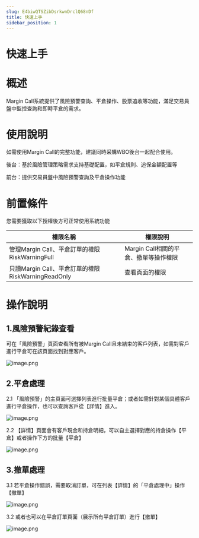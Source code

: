 ```yaml
---
slug: E4biwQTSZibDsrkwnDrclQ68nDf
title: 快速上手
sidebar_position: 1
---
```



# 快速上手


# 概述


Margin Call系統提供了風險預警查詢、平倉操作、股票追收等功能，滿足交易員盤中監控查詢和即時平倉的需求。


# 使用說明


如需使用Margin Call的完整功能，建議同時采購WBO後台一起配合使用。


後台：基於風險管理策略需求支持基礎配置，如平倉規則、追保金額配置等


前台：提供交易員盤中風險預警查詢及平倉操作功能


# 前置條件


您需要獲取以下授權後方可正常使用系統功能


| 權限名稱                                      | 權限說明                     |
| ----------------------------------------- | ------------------------ |
| 管理Margin Call、平倉訂單的權限 RiskWarningFull     | Margin Call相關的平倉、撤單等操作權限 |
| 只讀Margin Call、平倉訂單的權限 RiskWarningReadOnly | 查看頁面的權限                  |


# 操作說明


## 1.風險預警紀錄查看


可在「風險預警」頁面查看所有被Margin Call且未結束的客戶列表，如需對客戶進行平倉可在該頁面找到對應客戶。


![image.png](/assets/0b80d4230792e54ad4a17dd6093b497c.png)


## 2.平倉處理


2.1 「風險預警」的主頁面可選擇列表進行批量平倉；或者如需針對某個具體客戶進行平倉操作，也可以查詢客戶從【詳情】進入。


![image.png](/assets/6ad80325650ed598271675feca237cd1.png)


2.2 【詳情】頁面會有客戶現金和持倉明細，可以自主選擇對應的持倉操作【平倉】或者操作下方的批量【平倉】


![image.png](/assets/f3372bdb8c7c3d5d13c60c8d4ddaaec4.png)


## 3.撤單處理


3.1 若平倉操作錯誤，需要取消訂單，可在列表【詳情】的「平倉處理中」操作【撤單】


![image.png](/assets/2a4e4af628ed9d371bd2186799283b6a.png)


3.2 或者也可以在平倉訂單頁面（展示所有平倉訂單）進行【撤單】


![image.png](/assets/41f6e4d3170b98ae31aa88347800e64a.png)

